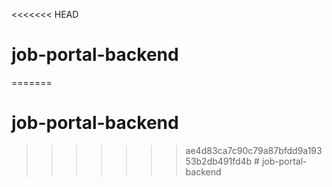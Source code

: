 <<<<<<< HEAD
# job-portal-backend
=======
# job-portal-backend
>>>>>>> ae4d83ca7c90c79a87bfdd9a19353b2db491fd4b
#   j o b - p o r t a l - b a c k e n d  
 